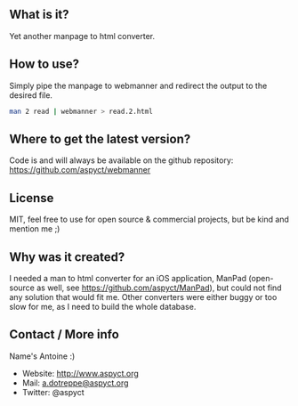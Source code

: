 What is it?
-----------

Yet another manpage to html converter.

How to use?
-----------

Simply pipe the manpage to webmanner and redirect the output to the desired file.

```bash
man 2 read | webmanner > read.2.html
```

Where to get the latest version?
--------------------------------

Code is and will always be available on the github repository:
https://github.com/aspyct/webmanner

License
-------

MIT, feel free to use for open source & commercial projects, but be kind and mention me ;)

Why was it created?
-------------------

I needed a man to html converter for an iOS application, ManPad (open-source as well, see https://github.com/aspyct/ManPad), but could not find any solution that would fit me. Other converters were either buggy or too slow for me, as I need to build the whole database.

Contact / More info
-------------------

Name's Antoine :)

- Website: http://www.aspyct.org
- Mail: a.dotreppe@aspyct.org
- Twitter: @aspyct
